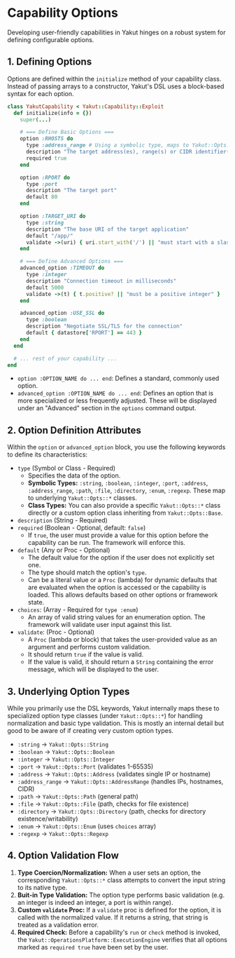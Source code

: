 # Capability Options

Developing user-friendly capabilities in Yakut hinges on a robust system for defining
configurable options.

## 1. Defining Options

Options are defined within the `initialize` method of your capability class. Instead
of passing arrays to a constructor, Yakut's DSL uses a block-based syntax for each
option.

```ruby
class YakutCapability < Yakut::Capability::Exploit
  def initialize(info = {})
    super(...)

    # === Define Basic Options ===
    option :RHOSTS do
      type :address_range # Using a symbolic type, maps to Yakut::Opts::AddressRange
      description "The target address(es), range(s) or CIDR identifier(s)"
      required true
    end

    option :RPORT do
      type :port
      description "The target port"
      default 80
    end

    option :TARGET_URI do
      type :string
      description "The base URI of the target application"
      default "/app/"
      validate ->(uri) { uri.start_with('/') || "must start with a slash" }
    end

    # === Define Advanced Options ===
    advanced_option :TIMEOUT do
      type :integer
      description "Connection timeout in milliseconds"
      default 5000
      validate ->(t) { t.positive? || "must be a positive integer" }
    end

    advanced_option :USE_SSL do
      type :boolean
      description "Negotiate SSL/TLS for the connection"
      default { datastore['RPORT'] == 443 }
    end
  end

  # ... rest of your capability ...
end
```

- `option :OPTION_NAME do ... end`: Defines a standard, commonly used option.
- `advanced_option :OPTION_NAME do ... end`: Defines an option that is more specialized or less frequently adjusted. These will be displayed under an "Advanced" section in the `options` command output.

## 2. Option Definition Attributes

Within the `option` or `advanced_option` block, you use the following keywords to define
its characteristics:

- `type` (Symbol or Class - Required)
  - Specifies the data of the option.
  - **Symbolic Types:** `:string`, `:boolean`, `:integer`, `:port`, `:address`, `:address_range`, `:path`, `:file`, `:directory`, `:enum`, `:regexp`. These map to underlying `Yakut::Opts::*` classes.
  - **Class Types:** You can also provide a specific `Yakut::Opts::*` class directly or a custom option class inheriting from `Yakut::Opts::Base`.
- `description` (String - Required)
- `required` (Boolean - Optional, default: `false`)
  - If `true`, the user must provide a value for this option before the capability can be run. The framework will enforce this.
- `default` (Any or Proc - Optional)
  - The default value for the option if the user does not explicitly set one.
  - The type should match the option's `type`.
  - Can be a literal value or a `Proc` (lambda) for dynamic defaults that are evaluated when the option is accessed or the capability is loaded. This allows defaults based on other options or framework state.
- `choices`: (Array - Required for `type :enum`)
  - An array of valid string values for an enumeration option. The framework will validate user input against this list.
- `validate`: (Proc - Optional)
  - A `Proc` (lambda or block) that takes the user-provided value as an argument and performs custom validation.
  - It should return `true` if the value is valid.
  - If the value is valid, it should return a `String` containing the error message, which will be displayed to the user.

## 3. Underlying Option Types

While you primarily use the DSL keywords, Yakut internally maps these to specialized
option type classes (under `Yakut::Opts::*`) for handling normalization and basic type
validation. This is mostly an internal detail but good to be aware of if creating very
custom option types.

- `:string` -> `Yakut::Opts::String`
- `:boolean` -> `Yakut::Opts::Boolean`
- `:integer` -> `Yakut::Opts::Integer`
- `:port` -> `Yakut::Opts::Port` (validates 1-65535)
- `:address` -> `Yakut::Opts::Address` (validates single IP or hostname)
- `:address_range` -> `Yakut::Opts::AddressRange` (handles IPs, hostnames, CIDR)
- `:path` -> `Yakut::Opts::Path` (general path)
- `:file` -> `Yakut::Opts::File` (path, checks for file existence)
- `:directory` -> `Yakut::Opts::Directory` (path, checks for directory existence/writability)
- `:enum` -> `Yakut::Opts::Enum` (uses `choices` array)
- `:regexp` -> `Yakut::Opts::Regexp`

## 4. Option Validation Flow

1. **Type Coercion/Normalization:** When a user sets an option, the corresponding `Yakut::Opts::*` class attempts to convert the input string to its native type.
2. **Buit-in Type Validation:** The option type performs basic validation (e.g. an integer is indeed an integer, a port is within range).
3. **Custom `validate` Proc:** If a `validate` proc is defined for the option, it is called with the normalized value. If it returns a string, that string is treated as a validation error.
4. **Required Check:** Before a capability's `run` or `check` method is invoked, the `Yakut::OperationsPlatform::ExecutionEngine` verifies that all options marked as `required true` have been set by the user.
